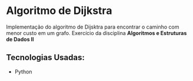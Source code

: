 # Algoritmo de Dijkstra

Implementação do algoritmo de Dijsktra para encontrar o caminho com menor custo em um grafo.
Exercício da disciplina **Algoritmos e Estruturas de Dados II**

## Tecnologias Usadas:
- Python
